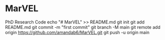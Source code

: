 # MarVEL
PhD Research Code
echo "# MarVEL" >> README.md
git init
git add README.md
git commit -m "first commit"
git branch -M main
git remote add origin https://github.com/amandab6/MarVEL.git
git push -u origin main
